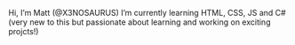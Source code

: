 Hi, I’m Matt (@X3NOSAURUS)
I’m currently learning HTML, CSS, JS and C# (very new to this but passionate about learning and working on exciting projcts!)

<!---
X3NOSAURUS/X3NOSAURUS is a ✨ special ✨ repository because its `README.md` (this file) appears on your GitHub profile.
You can click the Preview link to take a look at your changes.
--->
